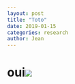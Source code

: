 ```yaml
--- 
layout: post 
title: "Toto" 
date: 2019-01-15 
categories: research
author: Jean 
---
```

<h1><strong>oui</strong><img src="https://www.gravatar.com/avatar/baa9e8b94005d4027c8294af08ac41fb?s=32&amp;d=identicon&amp;r=PG&amp;f=1"></h1>